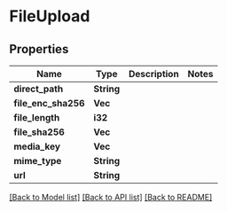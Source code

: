 # FileUpload

## Properties

Name | Type | Description | Notes
------------ | ------------- | ------------- | -------------
**direct_path** | **String** |  | 
**file_enc_sha256** | **Vec<i32>** |  | 
**file_length** | **i32** |  | 
**file_sha256** | **Vec<i32>** |  | 
**media_key** | **Vec<i32>** |  | 
**mime_type** | **String** |  | 
**url** | **String** |  | 

[[Back to Model list]](../README.md#documentation-for-models) [[Back to API list]](../README.md#documentation-for-api-endpoints) [[Back to README]](../README.md)


